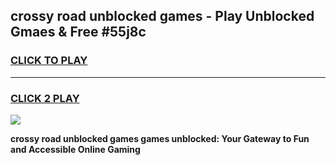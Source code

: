 
## crossy road unblocked games - Play Unblocked Gmaes & Free #55j8c
<h3>
<a href="https://news.freeplayer.one?title=crossy_road_unblocked_games&ref=26F">CLICK TO PLAY</a></h3>
<hr>

<h3>
<a href="https://news.freeplayer.one?title=crossy_road_unblocked_games&ref=26F">CLICK 2 PLAY</a>
  
</h3>

<a href="https://news.freeplayer.one?title=crossy_road_unblocked_games&ref=26F/"><img src="https://clearcache.store/games.png"></a>


**crossy road unblocked games games unblocked: Your Gateway to Fun and Accessible Online Gaming**
